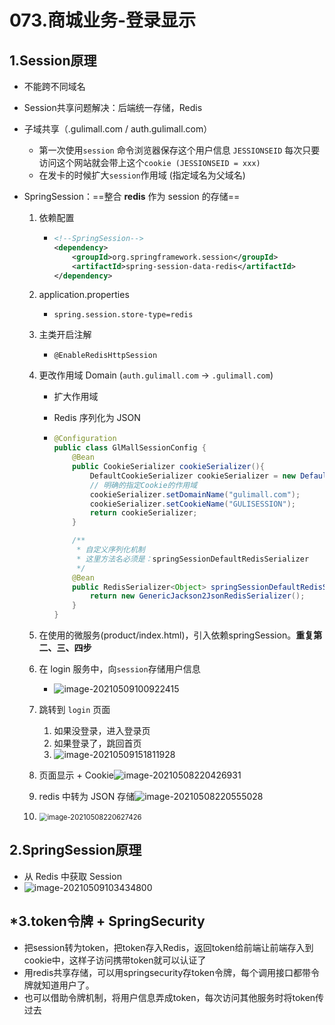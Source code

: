 # 073.商城业务-登录显示

## 1.Session原理

* 不能跨不同域名

* Session共享问题解决：后端统一存储，Redis

* 子域共享（.gulimall.com / auth.gulimall.com）

  * 第一次使用`session` 命令浏览器保存这个用户信息 `JESSIONSEID` 每次只要访问这个网站就会带上这个`cookie (JESSIONSEID = xxx)`
  * 在发卡的时候扩大`session`作用域 (指定域名为父域名)

* SpringSession：==整合 **redis** 作为 session 的存储==

  1. 依赖配置

     - ```xml
       <!--SpringSession-->
       <dependency>
           <groupId>org.springframework.session</groupId>
           <artifactId>spring-session-data-redis</artifactId>
       </dependency>
       ```

  2. application.properties

     - ```properties
       spring.session.store-type=redis
       ```

  3. 主类开启注解

     - `@EnableRedisHttpSession`

  4. 更改作用域  Domain (`auth.gulimall.com` -> `.gulimall.com`)

     - 扩大作用域
     - Redis 序列化为 JSON

     - ```java
       @Configuration
       public class GlMallSessionConfig {
           @Bean
           public CookieSerializer cookieSerializer(){
               DefaultCookieSerializer cookieSerializer = new DefaultCookieSerializer();
               // 明确的指定Cookie的作用域
               cookieSerializer.setDomainName("gulimall.com");
               cookieSerializer.setCookieName("GULISESSION");
               return cookieSerializer;
           }
       
           /**
            * 自定义序列化机制
            * 这里方法名必须是：springSessionDefaultRedisSerializer
            */
           @Bean
           public RedisSerializer<Object> springSessionDefaultRedisSerializer(){
               return new GenericJackson2JsonRedisSerializer();
           }
       }
       ```

  5. 在使用的微服务(product/index.html)，引入依赖springSession。**重复第二、三、四步**

  6. 在 login 服务中，向`session`存储用户信息

     - ![image-20210509100922415](https://raw.githubusercontent.com/TWDH/Leetcode-From-Zero/pictures/img/image-20210509100922415.png)

  7. 跳转到 `login` 页面

     1. 如果没登录，进入登录页
     2. 如果登录了，跳回首页
     3. ![image-20210509151811928](https://raw.githubusercontent.com/TWDH/Leetcode-From-Zero/pictures/img/image-20210509151811928.png)

  8. 页面显示 + Cookie![image-20210508220426931](https://raw.githubusercontent.com/TWDH/Leetcode-From-Zero/pictures/img/image-20210508220426931.png)

  9. redis 中转为 JSON 存储![image-20210508220555028](https://raw.githubusercontent.com/TWDH/Leetcode-From-Zero/pictures/img/image-20210508220555028.png)

  10. <img src="https://raw.githubusercontent.com/TWDH/Leetcode-From-Zero/pictures/img/image-20210508220627426.png" alt="image-20210508220627426" style="zoom:80%;" />

      

## 2.SpringSession原理

* 从 Redis 中获取 Session
* ![image-20210509103434800](https://raw.githubusercontent.com/TWDH/Leetcode-From-Zero/pictures/img/image-20210509103434800.png)



## *3.token令牌 + SpringSecurity

* 把session转为token，把token存入Redis，返回token给前端让前端存入到cookie中，这样子访问携带token就可以认证了
* 用redis共享存储，可以用springsecurity存token令牌，每个调用接口都带令牌就知道用户了。
* 也可以借助令牌机制，将用户信息弄成token，每次访问其他服务时将token传过去

